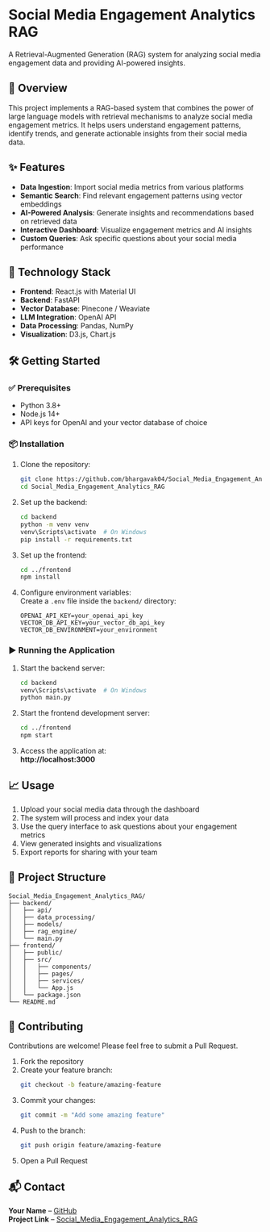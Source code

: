 # Social Media Engagement Analytics RAG

A Retrieval-Augmented Generation (RAG) system for analyzing social media engagement data and providing AI-powered insights.

## 🚀 Overview

This project implements a RAG-based system that combines the power of large language models with retrieval mechanisms to analyze social media engagement metrics. It helps users understand engagement patterns, identify trends, and generate actionable insights from their social media data.

## ✨ Features

- **Data Ingestion**: Import social media metrics from various platforms  
- **Semantic Search**: Find relevant engagement patterns using vector embeddings  
- **AI-Powered Analysis**: Generate insights and recommendations based on retrieved data  
- **Interactive Dashboard**: Visualize engagement metrics and AI insights  
- **Custom Queries**: Ask specific questions about your social media performance  

## 🧱 Technology Stack

- **Frontend**: React.js with Material UI  
- **Backend**: FastAPI  
- **Vector Database**: Pinecone / Weaviate  
- **LLM Integration**: OpenAI API  
- **Data Processing**: Pandas, NumPy  
- **Visualization**: D3.js, Chart.js  

## 🛠 Getting Started

### ✅ Prerequisites

- Python 3.8+  
- Node.js 14+  
- API keys for OpenAI and your vector database of choice  

### 📦 Installation

1. Clone the repository:
   ```bash
   git clone https://github.com/bhargavak04/Social_Media_Engagement_Analytics_RAG.git
   cd Social_Media_Engagement_Analytics_RAG
   ```

2. Set up the backend:
   ```bash
   cd backend
   python -m venv venv
   venv\Scripts\activate  # On Windows
   pip install -r requirements.txt
   ```

3. Set up the frontend:
   ```bash
   cd ../frontend
   npm install
   ```

4. Configure environment variables:  
   Create a `.env` file inside the `backend/` directory:

   ```env
   OPENAI_API_KEY=your_openai_api_key
   VECTOR_DB_API_KEY=your_vector_db_api_key
   VECTOR_DB_ENVIRONMENT=your_environment
   ```

### ▶️ Running the Application

1. Start the backend server:
   ```bash
   cd backend
   venv\Scripts\activate  # On Windows
   python main.py
   ```

2. Start the frontend development server:
   ```bash
   cd ../frontend
   npm start
   ```

3. Access the application at:  
   **http://localhost:3000**

## 📈 Usage

1. Upload your social media data through the dashboard  
2. The system will process and index your data  
3. Use the query interface to ask questions about your engagement metrics  
4. View generated insights and visualizations  
5. Export reports for sharing with your team  

## 📁 Project Structure

```plaintext
Social_Media_Engagement_Analytics_RAG/
├── backend/
│   ├── api/
│   ├── data_processing/
│   ├── models/
│   ├── rag_engine/
│   └── main.py
├── frontend/
│   ├── public/
│   ├── src/
│   │   ├── components/
│   │   ├── pages/
│   │   ├── services/
│   │   └── App.js
│   └── package.json
└── README.md
```

## 🤝 Contributing

Contributions are welcome! Please feel free to submit a Pull Request.

1. Fork the repository  
2. Create your feature branch:  
   ```bash
   git checkout -b feature/amazing-feature
   ```
3. Commit your changes:  
   ```bash
   git commit -m "Add some amazing feature"
   ```
4. Push to the branch:  
   ```bash
   git push origin feature/amazing-feature
   ```
5. Open a Pull Request  


## 📬 Contact

**Your Name** – [GitHub](https://github.com/bhargavak04)  
**Project Link** – [Social_Media_Engagement_Analytics_RAG](https://github.com/bhargavak/Social_Media_Engagement_Analytics_RAG)
